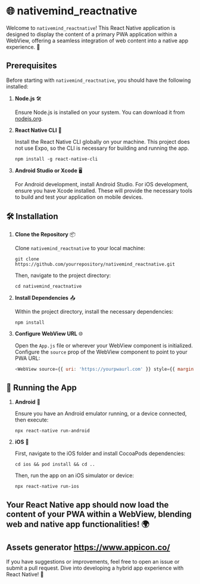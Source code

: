 # 🌐 nativemind_reactnative

Welcome to `nativemind_reactnative`! This React Native application is designed to display the content of a primary PWA application within a WebView, offering a seamless integration of web content into a native app experience. 🚀

## Prerequisites

Before starting with `nativemind_reactnative`, you should have the following installed:

1. **Node.js** 🛠️

   Ensure Node.js is installed on your system. You can download it from [nodejs.org](https://nodejs.org/).

2. **React Native CLI** 📱

   Install the React Native CLI globally on your machine. This project does not use Expo, so the CLI is necessary for building and running the app.
   ```
   npm install -g react-native-cli
   ```

3. **Android Studio or Xcode** 🖥️

   For Android development, install Android Studio. For iOS development, ensure you have Xcode installed. These will provide the necessary tools to build and test your application on mobile devices.

## 🛠️ Installation

1. **Clone the Repository** 📦

   Clone `nativemind_reactnative` to your local machine:
   ```
   git clone https://github.com/yourrepository/nativemind_reactnative.git
   ```
   Then, navigate to the project directory:
   ```
   cd nativemind_reactnative
   ```

2. **Install Dependencies** 📤

   Within the project directory, install the necessary dependencies:
   ```
   npm install
   ```

3. **Configure WebView URL** 🌐

   Open the `App.js` file or wherever your WebView component is initialized. Configure the `source` prop of the WebView component to point to your PWA URL:
   ```javascript
   <WebView source={{ uri: 'https://yourpwaurl.com' }} style={{ marginTop: 20 }} />
   ```

## 🔌 Running the App

1. **Android** 🤖

   Ensure you have an Android emulator running, or a device connected, then execute:
   ```
   npx react-native run-android
   ```

2. **iOS** 🍏

   First, navigate to the iOS folder and install CocoaPods dependencies:
   ```
   cd ios && pod install && cd ..
   ```
   Then, run the app on an iOS simulator or device:
   ```
   npx react-native run-ios
   ```

Your React Native app should now load the content of your PWA within a WebView, blending web and native app functionalities! 🌍
---

Assets generator
https://www.appicon.co/
---

If you have suggestions or improvements, feel free to open an issue or submit a pull request. Dive into developing a hybrid app experience with React Native! 🎉
